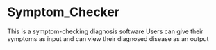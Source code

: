 # Symptom_Checker
This is a symptom-checking diagnosis software
Users can give their symptoms as input and can view their diagnosed disease as an output
